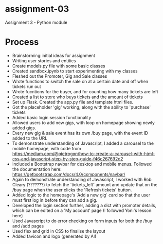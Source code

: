 # assignment-03
Assignment 3 - Python module

# Process

- Brainstorming initial ideas for assignment
- Writing user stories and entities
- Create models.py file with some basic classes
- Created sandbox.ipynb to start experimenting with my classes
- Fleshed out the Promoter, Gig and Sale classes
- Wrote functions to switch the sale on at a certain date and off when tickets run out
- Wrote fucntions for the buyer, and for counting how many tickets are left
- Created a list to store who buys tickets and the amount of tickets
- Set up Flask. Created the app.py file and template html files.
- Got the placeholder 'gig' working, along with the ability to 'purchase' tickets
- Added basic login session functionality
- Allowed users to add new gigs, with loop on homepage showing newly added gigs.
- Every new gig & sale event has its own /buy page, with the event ID added to the URL
- To demonstrate understanding of Javascript, I added a carousel to the mobile homepage, with code from https://medium.com/@pietrogon/how-to-create-a-carousel-with-html-css-and-javascript-step-by-step-guide-f46c267692d2
- Included a Bootstrap navbar for desktop and mobile menus. Followed the documentation here: https://getbootstrap.com/docs/4.0/components/navbar/
- Again to demonstrate understanding of Javascript, I worked with Rob Cleary (???????) to fetch the 'tickets_left' amount and update that on the /buy page when the user clicks the 'Refresh tickets' button. 
- Added logic to the homepage's 'Add a new gig' card so that the user must first log in before they can add a gig.
- Developed the login section further, adding a dict with promoter details, which can be edited on a 'My account' page (I followed Yoni's lesson here)
- Used Javascript to do error checking on form inputs for both the /buy and /add pages
- Used flex and grid in CSS to finalise the layout
- Added favicon and logo (generated by AI)